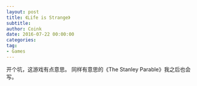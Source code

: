 ```yaml
---
layout: post
title: 《Life is Strange》
subtitle: 
author: Coink 
date: 2016-07-22 00:00:00 
categories: 
tag: 
- Games
---
```

开个坑，这游戏有点意思。
同样有意思的《The Stanley Parable》我之后也会写。